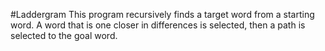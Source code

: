 #Laddergram
This program recursively finds a target word from a starting word. A word that is one closer in differences is selected,
then a path is selected to the goal word.
